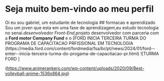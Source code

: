 # Seja muito bem-vindo ao meu perfil 
<p aling="justify"> Oi eu sou gabriel, um estudante de tecnologia 
  ## formacao e aprendizado
   Sou um joven que esta em uma fase de aprendizagem,eu estudo tecnologia no senai.<i>desenvolvedor Front-End</i>,projeto desenvolvedor com parceria com a <strong>Ford motor Company Fund</strong> e o <Senai-SP<strong> [FORD INICIA TERCEIRA TURMA DO PROGRAMA DE CAPACITACAO PRFISSIONAL EM TECNOLOGIA
(https://media.ford.com/content/fordmedia/fsa/br/pt/news/2024/01/ford--enter--inicia-terceira-turma-do-progama-de-capacitacao-pr.html)
     ![TURMA FORD <ENTER>]

(https://www.animerankers.com/wp-content/uploads/2020/09/Best-volleyball-anime-1536x864.jpg)
